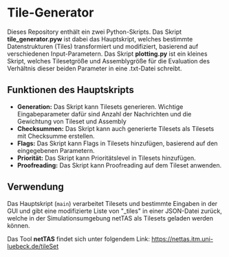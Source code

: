 # Tile-Generator

Dieses Repository enthält ein zwei Python-Skripts. Das Skript **tile_generator.pyw** ist dabei das Hauptskript, welches bestimmte Datenstrukturen (Tiles) transformiert und modifiziert, basierend auf verschiedenen Input-Parametern.
Das Skript **plotting.py** ist ein kleines Skript, welches Tilesetgröße und Assemblygröße für die Evaluation des Verhältnis dieser beiden Parameter in eine .txt-Datei schreibt.

## Funktionen des Hauptskripts

- **Generation:** Das Skript kann Tilesets generieren. Wichtige Eingabeparameter dafür sind Anzahl der Nachrichten und die Gewichtung von Tileset und Assembly
- **Checksummen:** Das Skript kann auch generierte Tilesets als Tilesets mit Checksumme erstellen.
- **Flags:** Das Skript kann Flags in Tilesets hinzufügen, basierend auf den eingegebenen Parametern.
- **Priorität:** Das Skript kann Prioritätslevel in Tilesets hinzufügen.
- **Proofreading:** Das Skript kann Proofreading auf dem Tileset anwenden.

## Verwendung

Das Hauptskript (`main`) verarbeitet Tilesets und bestimmte Eingaben in der GUI und gibt eine modifizierte Liste von "_tiles" in einer JSON-Datei zurück, welche in der Simulationsumgebung netTAS als Tilesets geladen werden können.

Das Tool **netTAS** findet sich unter folgendem Link: https://nettas.itm.uni-luebeck.de/tileSet


